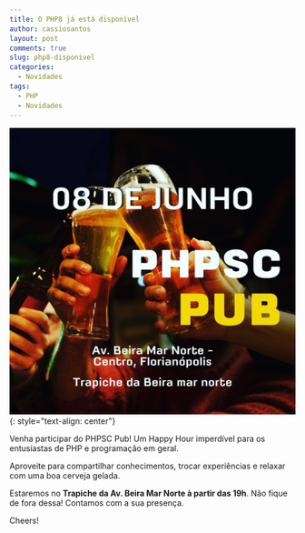 ```yaml
---
title: O PHP8 já está disponível
author: cassiosantos
layout: post
comments: true
slug: php8-disponivel
categories:
  - Novidades
tags:
  - PHP
  - Novidades
---
```


[![PHPSC PUB](/uploads/2023/phpscpub-08-junho-2023.jpg)](https://www.meetup.com/pt-BR/phpsc-floripa/events/293746198/)
{: style="text-align: center"}

Venha participar do PHPSC Pub! Um Happy Hour imperdível para os entusiastas de PHP e programação em geral.

Aproveite para compartilhar conhecimentos, trocar experiências e relaxar com uma boa cerveja gelada.

Estaremos no **Trapiche da Av. Beira Mar Norte à partir das 19h**. Não fique de fora dessa! Contamos com a sua presença.

Cheers!
